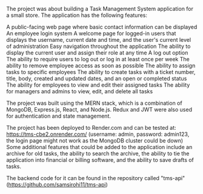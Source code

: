 The project was about building a Task Management System application for a small store. The application has the following features:

A public-facing web page where basic contact information can be displayed
An employee login system
A welcome page for logged-in users that displays the username, current date and time, and the user's current level of administration
Easy navigation throughout the application
The ability to display the current user and assign their role at any time
A log out option
The ability to require users to log out or log in at least once per week
The ability to remove employee access as soon as possible
The ability to assign tasks to specific employees
The ability to create tasks with a ticket number, title, body, created and updated dates, and an open or completed status
The ability for employees to view and edit their assigned tasks
The ability for managers and admins to view, edit, and delete all tasks

The project was built using the MERN stack, which is a combination of MongoDB, Express.js, React, and Node.js. Redux and JWT were also used for authentication and state management.

The project has been deployed to Render.com and can be tested at: https://tms-cbe2.onrender.com/ (username: admin, password: admin123, the login page might not work as the MongoDB cluster could be down)
Some additional features that could be added to the application include an archive for old tasks, the ability to search the archive, the ability to tie the application into financial or billing software, and the ability to save drafts of tasks. 

The backend code for it can be found in the repository called "tms-api" (https://github.com/samsirohi11/tms-api)
